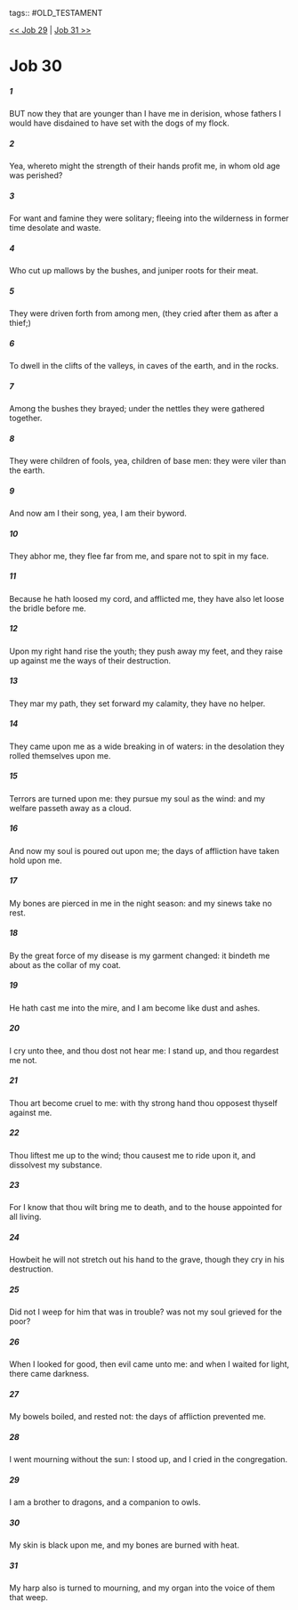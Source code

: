 tags:: #OLD_TESTAMENT

[<< Job 29](OLD_TESTAMENT/18_Job/Job_29.md) | [Job 31 >>](OLD_TESTAMENT/18_Job/Job_31.md)

# Job 30

##### 1

BUT now they that are younger than I have me in derision, whose fathers I would have disdained to have set with the dogs of my flock.

##### 2

Yea, whereto might the strength of their hands profit me, in whom old age was perished?

##### 3

For want and famine they were solitary; fleeing into the wilderness in former time desolate and waste.

##### 4

Who cut up mallows by the bushes, and juniper roots for their meat.

##### 5

They were driven forth from among men, (they cried after them as after a thief;)

##### 6

To dwell in the clifts of the valleys, in caves of the earth, and in the rocks.

##### 7

Among the bushes they brayed; under the nettles they were gathered together.

##### 8

They were children of fools, yea, children of base men: they were viler than the earth.

##### 9

And now am I their song, yea, I am their byword.

##### 10

They abhor me, they flee far from me, and spare not to spit in my face.

##### 11

Because he hath loosed my cord, and afflicted me, they have also let loose the bridle before me.

##### 12

Upon my right hand rise the youth; they push away my feet, and they raise up against me the ways of their destruction.

##### 13

They mar my path, they set forward my calamity, they have no helper.

##### 14

They came upon me as a wide breaking in of waters: in the desolation they rolled themselves upon me.

##### 15

Terrors are turned upon me: they pursue my soul as the wind: and my welfare passeth away as a cloud.

##### 16

And now my soul is poured out upon me; the days of affliction have taken hold upon me.

##### 17

My bones are pierced in me in the night season: and my sinews take no rest.

##### 18

By the great force of my disease is my garment changed: it bindeth me about as the collar of my coat.

##### 19

He hath cast me into the mire, and I am become like dust and ashes.

##### 20

I cry unto thee, and thou dost not hear me: I stand up, and thou regardest me not.

##### 21

Thou art become cruel to me: with thy strong hand thou opposest thyself against me.

##### 22

Thou liftest me up to the wind; thou causest me to ride upon it, and dissolvest my substance.

##### 23

For I know that thou wilt bring me to death, and to the house appointed for all living.

##### 24

Howbeit he will not stretch out his hand to the grave, though they cry in his destruction.

##### 25

Did not I weep for him that was in trouble? was not my soul grieved for the poor?

##### 26

When I looked for good, then evil came unto me: and when I waited for light, there came darkness.

##### 27

My bowels boiled, and rested not: the days of affliction prevented me.

##### 28

I went mourning without the sun: I stood up, and I cried in the congregation.

##### 29

I am a brother to dragons, and a companion to owls.

##### 30

My skin is black upon me, and my bones are burned with heat.

##### 31

My harp also is turned to mourning, and my organ into the voice of them that weep.
